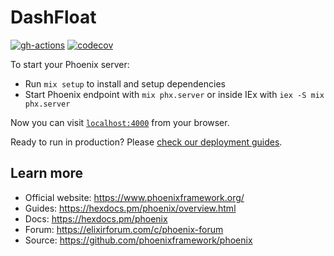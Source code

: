 # DashFloat

[![gh-actions](https://github.com/DashFloat/dashfloat/workflows/CI/badge.svg)](https://github.com/DashFloat/dashfloat/actions?workflow=CI)
[![codecov](https://codecov.io/gh/DashFloat/dashfloat/graph/badge.svg?token=S6SGJPYIW7)](https://codecov.io/gh/DashFloat/dashfloat)

To start your Phoenix server:

  * Run `mix setup` to install and setup dependencies
  * Start Phoenix endpoint with `mix phx.server` or inside IEx with `iex -S mix phx.server`

Now you can visit [`localhost:4000`](http://localhost:4000) from your browser.

Ready to run in production? Please [check our deployment guides](https://hexdocs.pm/phoenix/deployment.html).

## Learn more

  * Official website: https://www.phoenixframework.org/
  * Guides: https://hexdocs.pm/phoenix/overview.html
  * Docs: https://hexdocs.pm/phoenix
  * Forum: https://elixirforum.com/c/phoenix-forum
  * Source: https://github.com/phoenixframework/phoenix
